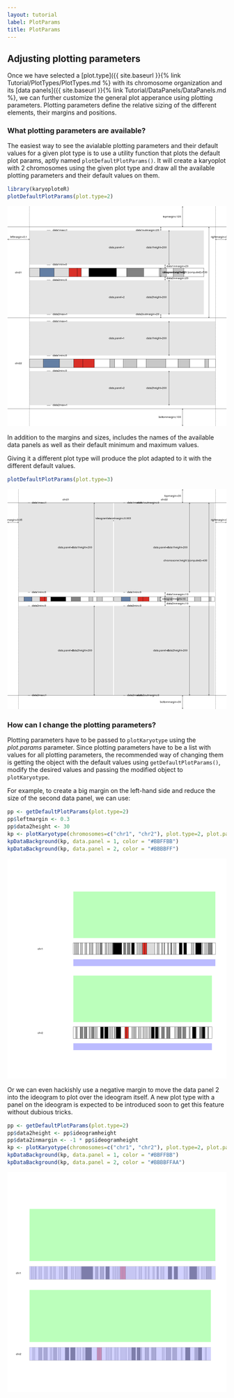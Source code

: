 ```yaml
---
layout: tutorial
label: PlotParams
title: PlotParams
---
```





## Adjusting plotting parameters

Once we have selected a 
[plot.type]({{ site.baseurl }}{% link Tutorial/PlotTypes/PlotTypes.md %}
with its chromosome organization and its 
[data panels]({{ site.baseurl }}{% link Tutorial/DataPanels/DataPanels.md %}, 
we can further customize the general plot apperance using plotting parameters.
Plotting parameters define the relative sizing of the different elements, their
margins and positions.

### What plotting parameters are available?

The easiest way to see the avialable plotting parameters and their default
values for a given plot type is to use a utility function that plots the default
plot params, aptly named `plotDefaultPlotParams()`. It will create a karyoplot
with 2 chromosomes using the given plot type and draw all the available plotting
parameters and their default values on them.


```r
library(karyoploteR)
plotDefaultPlotParams(plot.type=2)
```

![plot of chunk Figure1](images//Figure1-1.png)

In addition to the margins and sizes, includes the names of the available data
panels as well as their default minimum and maximum values. 

Giving it a different plot type will produce the plot adapted to it with
the different default values.


```r
plotDefaultPlotParams(plot.type=3)
```

![plot of chunk Figure2](images//Figure2-1.png)


### How can I change the plotting parameters?

Plotting parameters have to be passed to `plotKaryotype` using the _plot.params_
parameter. Since plotting parameters have to be a list with values for all 
plotting parameters, the recommended way of changing them is getting the
object with the default values using `getDefaultPlotParams()`, modify the
desired values and passing the modified object to `plotKaryotype`.

For example, to create a big margin on the left-hand side and reduce the size of 
the second data panel, we can use: 


```r
pp <- getDefaultPlotParams(plot.type=2)
pp$leftmargin <- 0.3
pp$data2height <- 30
kp <- plotKaryotype(chromosomes=c("chr1", "chr2"), plot.type=2, plot.params = pp)
kpDataBackground(kp, data.panel = 1, color = "#BBFFBB")
kpDataBackground(kp, data.panel = 2, color = "#BBBBFF")
```

![plot of chunk Figure3](images//Figure3-1.png)

Or we can even hackishly use a negative margin to move the data panel 2 into 
the ideogram to plot over the ideogram itself. A new plot type with a panel on 
the ideogram is expected to be introduced soon to get this feature without
dubious tricks.


```r
pp <- getDefaultPlotParams(plot.type=2)
pp$data2height <- pp$ideogramheight
pp$data2inmargin <- -1 * pp$ideogramheight
kp <- plotKaryotype(chromosomes=c("chr1", "chr2"), plot.type=2, plot.params = pp)
kpDataBackground(kp, data.panel = 1, color = "#BBFFBB")
kpDataBackground(kp, data.panel = 2, color = "#BBBBFFAA")
```

![plot of chunk Figure4](images//Figure4-1.png)
